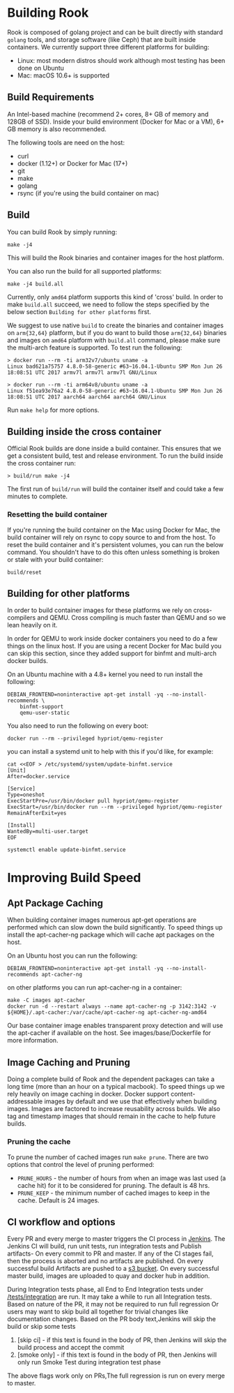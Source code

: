 # Building Rook

Rook is composed of golang project and can be built directly with standard `golang` tools,
and storage software (like Ceph) that are built inside containers. We currently support
three different platforms for building:

  * Linux: most modern distros should work although most testing has been done on Ubuntu
  * Mac: macOS 10.6+ is supported

## Build Requirements

An Intel-based machine (recommend 2+ cores, 8+ GB of memory and 128GB of SSD). Inside your build environment (Docker for Mac or a VM), 6+ GB memory is also recommended.

The following tools are need on the host:
  - curl
  - docker (1.12+) or Docker for Mac (17+)
  - git
  - make
  - golang
  - rsync (if you're using the build container on mac)

## Build

You can build Rook by simply running:

```
make -j4
```

This will build the Rook binaries and container images for the host platform.

You can also run the build for all supported platforms:

```
make -j4 build.all
```

Currently, only `amd64` platform supports this kind of 'cross' build. In order to make `build.all` succeed, we need to follow the steps specified by the below section
`Building for other platforms` first.

We suggest to use native `build` to create the binaries and container images on `arm{32,64}` platform, but if you do want to build those `arm{32,64}` binaries and images
on `amd64` platform with `build.all` command, please make sure the multi-arch feature is supported. To test run the following:

```
> docker run --rm -ti arm32v7/ubuntu uname -a
Linux bad621a75757 4.8.0-58-generic #63~16.04.1-Ubuntu SMP Mon Jun 26 18:08:51 UTC 2017 armv7l armv7l armv7l GNU/Linux

> docker run --rm -ti arm64v8/ubuntu uname -a
Linux f51ea93e76a2 4.8.0-58-generic #63~16.04.1-Ubuntu SMP Mon Jun 26 18:08:51 UTC 2017 aarch64 aarch64 aarch64 GNU/Linux
```

Run `make help` for more options.

## Building inside the cross container

Official Rook builds are done inside a build container. This ensures that we get a consistent build, test and release environment. To run the build inside the cross container run:

```
> build/run make -j4
```

The first run of `build/run` will build the container itself and could take a few
minutes to complete.

### Resetting the build container

If you're running the build container on the Mac using Docker for Mac, the build
container will rely on rsync to copy source to and from the host. To reset the build container and it's persistent volumes, you can run the below command. You shouldn't have to do this often unless something is broken or stale with your build container:

```
build/reset
```

## Building for other platforms

In order to build container images for these platforms we rely on cross-compilers and QEMU. Cross compiling is much faster than QEMU and so we lean heavily on it.

In order for QEMU to work inside docker containers you need to do a few things on
the linux host. If you are using a recent Docker for Mac build you can skip this section, since they added support for binfmt and multi-arch docker builds.

On an Ubuntu machine with a 4.8+ kernel you need to run install the following:

```
DEBIAN_FRONTEND=noninteractive apt-get install -yq --no-install-recommends \
    binfmt-support
    qemu-user-static
```

You also need to run the following on every boot:

```
docker run --rm --privileged hypriot/qemu-register
```

you can install a systemd unit to help with this if you'd like, for example:

```
cat <<EOF > /etc/systemd/system/update-binfmt.service
[Unit]
After=docker.service

[Service]
Type=oneshot
ExecStartPre=/usr/bin/docker pull hypriot/qemu-register
ExecStart=/usr/bin/docker run --rm --privileged hypriot/qemu-register
RemainAfterExit=yes

[Install]
WantedBy=multi-user.target
EOF

systemctl enable update-binfmt.service
```

# Improving Build Speed

## Apt Package Caching

When building container images numerous apt-get operations are performed which can slow down the build significantly. To speed things up install the apt-cacher-ng package which will cache apt packages on the host.

On an Ubuntu host you can run the following:

```
DEBIAN_FRONTEND=noninteractive apt-get install -yq --no-install-recommends apt-cacher-ng
```

on other platforms you can run apt-cacher-ng in a container:

```
make -C images apt-cacher
docker run -d --restart always --name apt-cacher-ng -p 3142:3142 -v ${HOME}/.apt-cacher:/var/cache/apt-cacher-ng apt-cacher-ng-amd64
```

Our base container image enables transparent proxy detection and will use the apt-cacher if available on the host. See images/base/Dockerfile for more information.

## Image Caching and Pruning

Doing a complete build of Rook and the dependent packages can take a long time (more than an hour on a typical macbook). To speed things up we rely heavily on image caching in docker. Docker support content-addressable images by default and we use that effectively when building images. Images are factored to increase reusability across builds. We also tag and timestamp images that should remain in the cache to help future builds.

### Pruning the cache

To prune the number of cached images run `make prune`. There are two options that control the level of pruning performed:

- `PRUNE_HOURS` - the number of hours from when an image was last used (a cache hit) for it to be considered for pruning. The default is 48 hrs.
- `PRUNE_KEEP` - the minimum number of cached images to keep in the cache. Default is 24 images.

## CI workflow and options
Every PR and every merge to master triggers the CI process in [Jenkins](http://jenkins.rook.io).
The Jenkins CI will build, run unit tests, run integration tests and Publish artifacts- On every commit to PR and master.
If any of the CI stages fail, then the process is aborted and no artifacts are published.
On every successful build Artifacts are pushed to a [s3 bucket](https://release.rook.io/). On every successful master build,
images are uploaded to quay and docker hub in addition.  

During Integration tests phase, all End to End Integration tests under [/tests/integration](/tests/integration) are run.
It may take a while to run all Integration tests. Based on nature of the PR, it may not be required to run full regression
Or users may want to skip build all together for trivial changes like documentation changes. Based on the PR body text,Jenkins will skip the build or skip some tests

1. [skip ci] - if this text is found in the body of PR, then Jenkins will skip the build process and accept the commit
2. [smoke only] - if this text is found in the body of PR, then Jenkins will only run Smoke Test during integration test phase

The above flags work only on PRs,The full regression is run on every merge to master.
